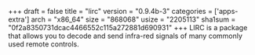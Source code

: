+++
draft = false
title = "lirc"
version = "0.9.4b-3"
categories = ['apps-extra']
arch = "x86_64"
size = "868068"
usize = "2205113"
sha1sum = "0f2a8350731dcac4466552c115a272881d690931"
+++
LIRC is a package that allows you to decode and send infra-red signals of many commonly used remote controls.